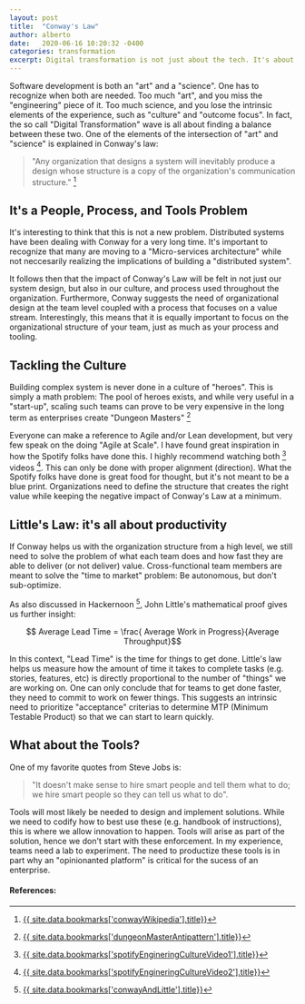 ```yaml
---
layout: post
title:  "Conway's Law"
author: alberto
date:   2020-06-16 10:20:32 -0400
categories: transformation
excerpt: Digital transformation is not just about the tech. It's about people, process and tools (in that order). As many industries continue their transformation journey, some core principles are arising. In 1967, Melvin Conway introduce a concept that is now known as "Conway's Law". It is very commonly used to describe how systems are designed and how teams are limited by different factors.  In this post, we describe some of these.
---
```

Software development is both an "art" and a "science". One has to recognize when both are needed. Too much "art", and you miss the "engineering" piece of it. Too much science, and you lose the intrinsic elements of the experience, such as "culture" and "outcome focus". In fact, the so call "Digital Transformation" wave is all about finding a balance between these two. One of the elements of the intersection of "art" and "science" is explained in Conway's law:

> "Any organization that designs a system will inevitably produce a design whose structure is a copy of the organization's communication structure." [^1]

## It's a People, Process, and Tools Problem
 It's interesting to think that this is not a new problem. Distributed systems have been dealing with Conway for a very long time. It's important to recognize that many are moving to a "Micro-services architecture" while not neccesarily realizing the implications of building a "distributed system".

 It follows then that the impact of Conway's Law will be felt in not just our system design, but also in our culture, and process used throughout the organization. Furthermore, Conway suggests the need of organizational design at the team level coupled with a process that focuses on a value stream. Interestingly, this means that it is equally important to focus on the organizational structure of your team, just as much as your process and tooling.

## Tackling the Culture
Building complex system is never done in a culture of "heroes". This is simply a math problem: The pool of heroes exists, and while very useful in a "start-up", scaling such teams can prove to be very expensive in the long term as enterprises create "Dungeon Masters" [^2]

Everyone can make a reference to Agile and/or Lean development, but very few speak on the doing "Agile at Scale". I have found great inspiration in how the Spotify folks have done this. I highly recommend watching both [^3] videos [^4]. This can only be done with proper alignment (direction). What the Spotify folks have done is great food for thought, but it's not meant to be a blue print. Organizations need to define the structure that creates the right value while keeping the negative impact of Conway's Law at a minimum.

## Little's Law: it's all about productivity
If Conway helps us with the organization structure from a high level, we still need to solve the problem of what each team does and how fast they are able to deliver (or not deliver) value. Cross-functional team members are meant to solve the "time to market" problem: Be autonomous, but don't sub-optimize.

As also discussed in Hackernoon [^5], John Little's mathematical proof gives us further insight:

$$ Average Lead Time = \frac{ Average Work in Progress}{Average Throughput}$$

In this context, "Lead Time" is the time for things to get done. Little's law helps us measure how the amount of time it takes to complete tasks (e.g. stories, features, etc) is directly proportional to the number of "things" we are working on. One can only conclude that for teams to get done faster, they need to commit to work on fewer things. This suggests an intrinsic need to prioritize "acceptance" criterias to determine MTP (Minimum Testable Product) so that we can start to learn quickly.

## What about the Tools?
One of my favorite quotes from Steve Jobs is:

> "It doesn't make sense to hire smart people and tell them what to do; we hire smart people so they can tell us what to do".

Tools will most likely be needed to design and implement solutions. While we need to codify how to best use these (e.g. handbook of instructions), this is where we allow innovation to happen. Tools will arise as part of the solution, hence we don't start with these enforcement. In my experience, teams need a lab to experiment. The need to productize these tools is in part why an "opinionanted platform" is critical for the sucess of an enterprise.


#### References:
[^1]: [{{ site.data.bookmarks['conwayWikipedia'].title}}]({{site.data.bookmarks['conwayWikipedia'].url}})
[^2]: [{{ site.data.bookmarks['dungeonMasterAntipattern'].title}}]({{site.data.bookmarks['dungeonMasterAntipattern'].url}})
[^3]: [{{ site.data.bookmarks['spotifyEngineringCultureVideo1'].title}}]({{site.data.bookmarks['spotifyEngineringCultureVideo1'].url}})
[^4]: [{{ site.data.bookmarks['spotifyEngineringCultureVideo2'].title}}]({{site.data.bookmarks['spotifyEngineringCultureVideo2'].url}})
[^5]: [{{ site.data.bookmarks['conwayAndLittle'].title}}]({{site.data.bookmarks['conwayAndLittle'].url}})